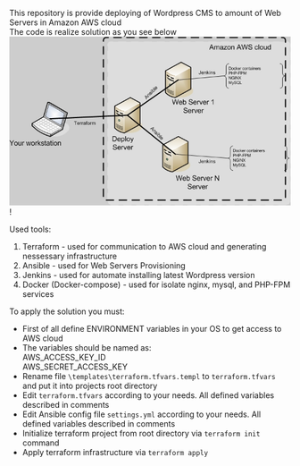 This repository is provide deploying of Wordpress CMS to amount of Web Servers in Amazon AWS cloud  
The code is realize solution as you see below  
![GitHub Logo](/images/AWS.jpg)!

Used tools:  
1. Terraform - used for communication to AWS cloud and generating nessessary infrastructure  
2. Ansible - used for Web Servers Provisioning  
3. Jenkins - used for automate installing latest Wordpress version  
4. Docker (Docker-compose) - used for isolate nginx, mysql, and PHP-FPM services  

To apply the solution you must:  
* First of all define ENVIRONMENT variables in your OS to get access to AWS cloud  
* The variables should be named as:  
AWS_ACCESS_KEY_ID  
AWS_SECRET_ACCESS_KEY  
* Rename file `\templates\terraform.tfvars.templ` to `terraform.tfvars` and put it into projects root directory  
* Edit `terraform.tfvars` according to your needs. All defined variables described in comments  
* Edit Ansible config file `settings.yml` according to your needs. All defined variables described in comments
* Initialize terraform project from root directory via `terraform init` command  
* Apply terraform infrastructure via `terraform apply`  


